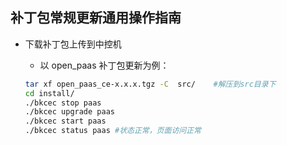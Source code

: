 ## 补丁包常规更新通用操作指南

- 下载补丁包上传到中控机
   - 以 open_paas 补丁包更新为例：

   ```bash
   tar xf open_paas_ce-x.x.x.tgz -C  src/    #解压到src目录下
   cd install/
   ./bkcec stop paas
   ./bkcec upgrade paas
   ./bkcec start paas
   ./bkcec status paas #状态正常，页面访问正常
   ```
